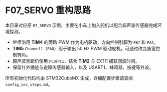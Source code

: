 # F07_SERVO 重构思路

本目录对应原 `07_SERVO` 示例，主要在小车上加入舵机以配合超声波传感器完成环境探测。

- 继续沿用 **TIM4** 的两路 PWM 作为电机驱动，方向控制引脚为 `PB7` 和 `PA4`。
- **TIM5** `Channel1`（`PA0`）用于输出 50 Hz PWM 驱动舵机，可通过改变脉宽控制转角。
- 超声波测距仍使用 `PC0`/`PC1`，结合 **TIM2** 与 EXTI1 捕获回波时间。
- 保留红外循迹与避障传感器输入，以及 USART1、蜂鸣器、按键等外设。

所有初始化代码均由 STM32CubeMX 生成，详细配置步骤请查阅 `config_ioc_steps.md`。
